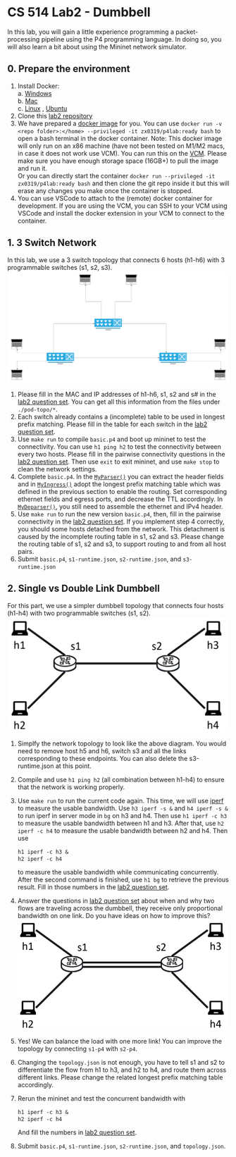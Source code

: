 # CS 514 Lab2 - Dumbbell
In this lab, you will gain a little experience programming a packet-processing pipeline using the P4 programming language. In doing so, you will also learn a bit about using the Mininet network simulator.

## 0. Prepare the environment
1. Install Docker:\
    a. [Windows](https://docs.docker.com/desktop/install/windows-install/)\
    b. [Mac](https://docs.docker.com/desktop/install/mac-install/)\
    c. [Linux](https://docs.docker.com/desktop/install/linux-install/) , [Ubuntu](https://docs.docker.com/desktop/install/ubuntu/)
2. Clone this [lab2 repository](https://gitlab.oit.duke.edu/tm326/cs514-lab2)       
3. We have prepared a [docker image](https://hub.docker.com/layers/172524248/zx0319/p4lab/ready/images/sha256-421180232d5b6526b7b6fefd60eb1603293269662a0665ab3b95af0fb75af266?context=repo) for you. You can use `docker run -v <repo folder>:</home> --privileged -it zx0319/p4lab:ready bash` to open a bash terminal in the docker container. Note: This docker image will only run on an x86 machine (have not been tested on M1/M2 macs, in case it does not work use VCM). You can run this on the [VCM](https://vcm.duke.edu/). Please make sure you have enough storage space (16GB+) to pull the image and run it. \
Or you can directly  start the container `docker run --privileged -it zx0319/p4lab:ready bash` and then clone the git repo inside it but this will erase any changes you make once the container is stopped.
3. You can use VSCode to attach to the (remote) docker container for development. If you are using the VCM, you can SSH to your VCM using VSCode and install the docker extension in your VCM to connect to the container.

## 1. 3 Switch Network 

In this lab, we use a 3 switch topology that connects 6 hosts (h1-h6) with 3 programmable switches (s1, s2, s3).
![dumbbell](./pod-topo/topo1.png)

1. Please fill in the MAC and IP addresses of h1-h6, s1, s2 and s# in the [lab2 question set](https://www.gradescope.com/courses/587863/assignments/3624531/). You can get all this information from the files under `./pod-topo/*`.
2. Each switch already contains a (incomplete) table to be used in longest prefix matching. Please fill in the table for each switch in the [lab2 question set](https://www.gradescope.com/courses/587863/assignments/3624531/).
3. Use `make run` to compile `basic.p4` and boot up mininet to test the connectivity.  You can use `h1 ping h2` to test the connectivity between every two hosts.  Please fill in the pairwise connectivity questions in the [lab2 question set](https://www.gradescope.com/courses/587863/assignments/3624531/). Then use `exit` to exit mininet, and use `make stop` to clean the network settings.
4. Complete `basic.p4`. In the [`MyParser()`](./basic.p4#L55) you can extract the header fields and in [`MyIngress()`](./basic.p4#L81) adopt the longest prefix matching table which was defined in the previous section to enable the routing. Set corresponding ethernet fields and egress ports, and decrease the TTL accordingly. In [`MyDeparser()`](./basic.p4#L147), you still need to assemble the ethernet and IPv4 header.
5. Use `make run` to run the new version `basic.p4`, then, fill in the pairwise connectivity in the [lab2 question set](https://www.gradescope.com/courses/587863/assignments/3624531/).  If you implement step 4 correctly, you should some hosts detached from the network. This detachment is caused by the incomplete routing table in s1, s2 and s3. Please change the routing table of s1, s2 and s3, to support routing to and from all host pairs.
6. Submit `basic.p4`, `s1-runtime.json`, `s2-runtime.json`, and `s3-runtime.json`


## 2. Single vs Double Link Dumbbell

For this part, we use a simpler dumbbell topology that connects four hosts (h1-h4) with two programmable switches (s1, s2).
![dumbbell](./pod-topo/dumbbell.png)

1. Simplfy the network topology to look like the above diagram. You would need to remove host h5 and h6, switch s3 and all the links corresponding to these endpoints. You can also delete the s3-runtime.json at this point.
2. Compile and use `h1 ping h2` (all combination between h1-h4) to ensure that the network is working properly.
3. Use `make run` to run the current code again. This time, we will use [iperf](https://openmaniak.com/iperf.php) to measure the usable bandwidth. Use `h3 iperf -s &` and `h4 iperf -s &` to run iperf in server mode in `bg` on h3 and h4. Then use `h1 iperf -c h3` to measure the usable bandwidth between h1 and h3. After that, use `h2 iperf -c h4` to measure the usable bandwidth between h2 and h4. Then use
    ```
    h1 iperf -c h3 &
    h2 iperf -c h4

    ```
    to measure the usable bandwidth while communicating concurrently. After the second command is finished, use `h1 bg` to retrieve the previous result. Fill in those numbers in the [lab2 question set](https://www.gradescope.com/courses/587863/assignments/3624531/).

2. Answer the questions in [lab2 question set](https://www.gradescope.com/courses/429975/assignments/2367568/) about when and why two flows are traveling across the dumbbell, they receive only proportional bandwidth on one link.  Do you have ideas on how to improve this?
![dumbbell](./pod-topo/dumbbell2.png)

3. Yes! We can balance the load with one more link! You can improve the topology by connecting `s1-p4` with `s2-p4`.

4. Changing the `topology.json` is not enough, you have to tell s1 and s2 to differentiate the flow from h1 to h3, and h2 to h4, and route them across different links. Please change the related longest prefix matching table accordingly.

5. Rerun the mininet and test the concurrent bandwidth with
    ```
    h1 iperf -c h3 &
    h2 iperf -c h4

    ```
    And fill the numbers in [lab2 question set](https://www.gradescope.com/courses/587863/assignments/3624531/).
6. Submit `basic.p4`, `s1-runtime.json`, `s2-runtime.json`, and `topology.json`.
